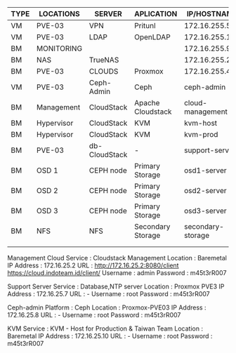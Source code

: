 
| TYPE | LOCATIONS | SERVER | APLICATION | IP/HOSTNAME | ACCESS | USERNAME | PASSWORD | 
| ------ | ------ | ------ | ------ | ------ | ------ | ------ | ------ |
| VM | PVE-03 | VPN | Pritunl | 172.16.255.50 | https://172.16.255.50:8443/ | root | m45t3rR007 |
| VM | PVE-03 | LDAP | OpenLDAP | 172.16.255.14 | http://172.16.255.14 | admin | m45t3rR007 |
| BM | MONITORING |  |  | 172.16.255.96 | http://172.16.255.96:5601 | admin | m45t3rR007 |
| BM | NAS | TrueNAS |  | 172.16.255.251 | http://172.16.255.251 | root | m45t3rR007 |
| BM | PVE-03 | CLOUDS | Proxmox | 172.16.255.4 | https://172.16.255.4 | root | m45t3rR007 |
| VM | PVE-03 | Ceph-Admin | Ceph | ceph-admin | https://172.16.25.8:8443 | admin | m45t3rR007 |
| BM | Management | CloudStack | Apache Cloudstack | cloud-management | http://172.16.25.2:8080/client | admin | m45t3rR007 |
| BM | Hypervisor | CloudStack | KVM | kvm-host | ssh 172.16.25.3 | root | m45t3rR007 |
| BM | Hypervisor | CloudStack | KVM | kvm-prod | ssh 172.16.25.10 | root | m45t3rR007 |
| BM | PVE-03 | db-CloudStack | - | support-server | ssh 172.16.25.7 | root | m45t3rR007 |
| BM | OSD 1 | CEPH node | Primary Storage | osd1-server | ssh 172.16.25.4 | root | m45t3rR007 |
| BM | OSD 2 | CEPH node | Primary Storage | osd2-server | ssh 172.16.25.5 | root | m45t3rR007 |
| BM | OSD 3 | CEPH node | Primary Storage | osd3-server | ssh 172.16.25.9 | root | m45t3rR007 |
| BM | NFS | NFS | Secondary Storage | secondary-storage | ssh 172.16.25.6 | root | m45t3rR007 |
|  |  |  |  |  |  |  |  |
|  |  |  |  |  |  |  |  |



Management Cloud
Service : Cloudstack Management
Location : Baremetal
IP Address : 172.16.25.2
URL : http://172.16.25.2:8080/client
https://cloud.indoteam.id/client/
Username : admin
Password : m45t3rR007

Support Server
Service : Database,NTP server
Location : Proxmox PVE3
IP Address : 172.16.25.7
URL : -
Username : root
Password : m45t3rR007

Ceph-admin
Platform : Ceph
Location : Proxmox-PVE03
IP Address : 172.16.25.8
URL : -
Username : root
Password : m45t3rR007


KVM
Service : KVM - Host for Production & Taiwan Team
Location : Baremetal
IP Address : 172.16.25.10
URL : -
Username : root
Password : m45t3rR007

